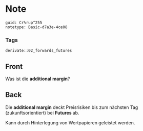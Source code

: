 # Note
```
guid: Cr%rup^255
notetype: Basic-d7a3e-4ce08
```

### Tags
```
derivate::02_forwards_futures
```

## Front
Was ist die <b>additional margin</b>?

## Back
Die <b>additional margin</b> deckt Preisrisiken bis zum nächsten Tag (zukunftsorientiert) bei <b>Futures </b>ab.<div>
</div><div>Kann durch Hinterlegung von Wertpapieren geleistet werden.</div>
